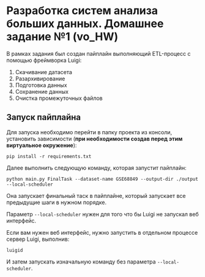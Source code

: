# Разработка систем анализа больших данных. Домашнее задание №1 (vo_HW)

В рамках задания был создан пайплайн выполняющий ETL-процесс с помощью фреймворка Luigi:

1. Скачивание датасета
2. Разархивирование
3. Подготовка данных
4. Сохранение данных
5. Очистка промежуточных файлов

## Запуск пайплайна

Для запуска необходимо перейти в папку проекта из консоли, установить зависимости
(**при необходимости создав перед этим виртуальное окружение**):
```shell
pip install -r requirements.txt
```

Далее выполнить следующую команду, которая запустит пайплайн:
```shell
python main.py FinalTask --dataset-name GSE68849 --output-dir ./output --local-scheduler
```

Она запускает финальный таск в пайплайне, который запускает все предыдущие шаги в нужном порядке.

Параметр `--local-scheduler` нужен для того что бы Luigi не запускал веб интерфейс.

Если вам нужен веб интерфейс, нужно запустить в отдельном процессе сервер Luigi, выполнив:
```shell
luigid
```

И затем запускать изначальную команду без параметра `--local-scheduler`.